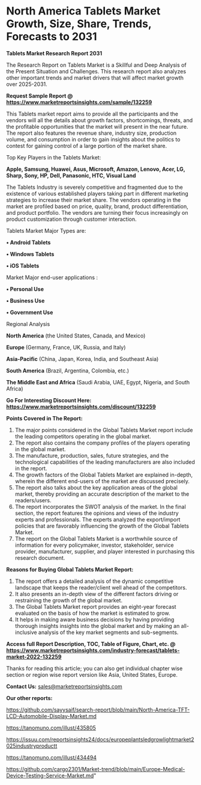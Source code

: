# North America Tablets Market Growth, Size, Share, Trends, Forecasts to 2031

<strong>Tablets Market Research Report 2031</strong>

The Research Report on Tablets Market is a Skillful and Deep Analysis of the Present Situation and Challenges. This research report also analyzes other important trends and market drivers that will affect market growth over 2025-2031.

<strong>Request Sample Report @ <a href=https://www.marketreportsinsights.com/sample/132259>https://www.marketreportsinsights.com/sample/132259</a></strong>

This Tablets market report aims to provide all the participants and the vendors will all the details about growth factors, shortcomings, threats, and the profitable opportunities that the market will present in the near future. The report also features the revenue share, industry size, production volume, and consumption in order to gain insights about the politics to contest for gaining control of a large portion of the market share.

Top Key Players in the Tablets Market:

<strong>Apple, Samsung, Huawei, Asus, Microsoft, Amazon, Lenovo, Acer, LG, Sharp, Sony, HP, Dell, Panasonic, HTC, Visual Land</strong>

The Tablets Industry is severely competitive and fragmented due to the existence of various established players taking part in different marketing strategies to increase their market share. The vendors operating in the market are profiled based on price, quality, brand, product differentiation, and product portfolio. The vendors are turning their focus increasingly on product customization through customer interaction.

Tablets Market Major Types are:

<strong>• Android Tablets

• Windows Tablets

• iOS Tablets</strong>

Market Major end-user applications :

<strong>• Personal Use

• Business Use

• Government Use</strong>

Regional Analysis

</u><strong><b>North America</b></strong> (the United States, Canada, and Mexico)

<strong><b>Europe </b></strong>(Germany, France, UK, Russia, and Italy)

<strong><b>Asia-Pacific</b></strong> (China, Japan, Korea, India, and Southeast Asia)

<strong><b>South America</b></strong> (Brazil, Argentina, Colombia, etc.)

<strong><b>The Middle East and Africa</b></strong> (Saudi Arabia, UAE, Egypt, Nigeria, and South Africa)

<strong>Go For Interesting Discount Here: <a href=https://www.marketreportsinsights.com/discount/132259>https://www.marketreportsinsights.com/discount/132259</a></strong>

<strong>Points Covered in The Report:</strong>
<ol>
  <li>The major points considered in the Global Tablets Market report include the leading competitors operating in the global market.</li>
  <li>The report also contains the company profiles of the players operating in the global market.</li>
  <li>The manufacture, production, sales, future strategies, and the technological capabilities of the leading manufacturers are also included in the report.</li>
  <li>The growth factors of the Global Tablets Market are explained in-depth, wherein the different end-users of the market are discussed precisely.</li>
  <li>The report also talks about the key application areas of the global market, thereby providing an accurate description of the market to the readers/users.</li>
  <li>The report incorporates the SWOT analysis of the market. In the final section, the report features the opinions and views of the industry experts and professionals. The experts analyzed the export/import policies that are favorably influencing the growth of the Global Tablets Market.</li>
  <li>The report on the Global Tablets Market is a worthwhile source of information for every policymaker, investor, stakeholder, service provider, manufacturer, supplier, and player interested in purchasing this research document.</li>
</ol>
<strong>Reasons for Buying Global Tablets Market Report:</strong>

<ol>
  <li>The report offers a detailed analysis of the dynamic competitive landscape that keeps the reader/client well ahead of the competitors.</li>
  <li>It also presents an in-depth view of the different factors driving or restraining the growth of the global market.</li>
  <li>The Global Tablets Market report provides an eight-year forecast evaluated on the basis of how the market is estimated to grow.</li>
  <li>It helps in making aware business decisions by having providing thorough insights insights into the global market and by making an all-inclusive analysis of the key market segments and sub-segments.</li>
</ol>
<strong>Access full Report Description, TOC, Table of Figure, Chart, etc. @ <a href=https://www.marketreportsinsights.com/industry-forecast/tablets-market-2022-132259>https://www.marketreportsinsights.com/industry-forecast/tablets-market-2022-132259</a></strong>


Thanks for reading this article; you can also get individual chapter wise section or region wise report version like Asia, United States, Europe.

<strong>Contact Us:</strong>
sales@marketreportsinsights.com

<strong>Our other reports:</strong>

<a href=https://github.com/sayysaif/search-report/blob/main/North-America-TFT-LCD-Automobile-Display-Market.md>https://github.com/sayysaif/search-report/blob/main/North-America-TFT-LCD-Automobile-Display-Market.md</a>

<a href=https://tanomuno.com/illust/435805>https://tanomuno.com/illust/435805</a>

<a href=https://issuu.com/reportsinsights24/docs/europeplantsledgrowlightmarket2025industryproductt>https://issuu.com/reportsinsights24/docs/europeplantsledgrowlightmarket2025industryproductt</a>

<a href=https://tanomuno.com/illust/434494>https://tanomuno.com/illust/434494</a>

<a href=https://github.com/cargo2301/Market-trend/blob/main/Europe-Medical-Device-Testing-Service-Market.md>https://github.com/cargo2301/Market-trend/blob/main/Europe-Medical-Device-Testing-Service-Market.md</a>"
